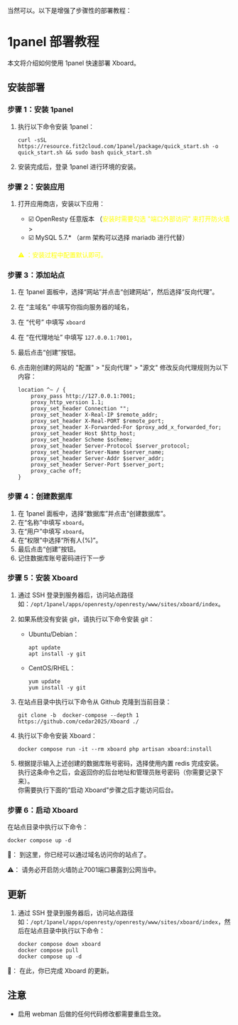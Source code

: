 当然可以。以下是增强了步骤性的部署教程：

# 1panel 部署教程

本文将介绍如何使用 1panel 快速部署 Xboard。

## 安装部署

### 步骤 1：安装 1panel

1. 执行以下命令安装 1panel：

    ```
    curl -sSL https://resource.fit2cloud.com/1panel/package/quick_start.sh -o quick_start.sh && sudo bash quick_start.sh
    ```

2. 安装完成后，登录 1panel 进行环境的安装。

### 步骤 2：安装应用

1. 打开应用商店，安装以下应用：

    - ☑️ OpenResty 任意版本 （<span style="color:yellow">安装时需要勾选 "端口外部访问" 来打开防火墙</span>>
    - ☑️ MySQL 5.7.\* （arm 架构可以选择 mariadb 进行代替）

    <span style="color:yellow">⚠️ ：安装过程中配置默认即可。</span>

### 步骤 3：添加站点

1. 在 1panel 面板中，选择“网站”并点击“创建网站”，然后选择“反向代理”。
2. 在 “主域名” 中填写你指向服务器的域名，
3. 在 “代号” 中填写 `xboard`
4. 在 “在代理地址” 中填写 `127.0.0.1:7001`，
5. 最后点击“创建”按钮。
6. 点击刚创建的网站的 "配置" > "反向代理" > "源文" 修改反向代理规则为以下内容：

    ```
    location ^~ / {
        proxy_pass http://127.0.0.1:7001;
        proxy_http_version 1.1;
        proxy_set_header Connection "";
        proxy_set_header X-Real-IP $remote_addr;
        proxy_set_header X-Real-PORT $remote_port;
        proxy_set_header X-Forwarded-For $proxy_add_x_forwarded_for;
        proxy_set_header Host $http_host;
        proxy_set_header Scheme $scheme;
        proxy_set_header Server-Protocol $server_protocol;
        proxy_set_header Server-Name $server_name;
        proxy_set_header Server-Addr $server_addr;
        proxy_set_header Server-Port $server_port;
        proxy_cache off;
    }
    ```

### 步骤 4：创建数据库

1. 在 1panel 面板中，选择“数据库”并点击“创建数据库”。
2. 在“名称”中填写 `xboard`。
3. 在“用户”中填写 `xboard`。
4. 在“权限”中选择“所有人(%)”。
5. 最后点击“创建”按钮。
6. 记住数据库账号密码进行下一步

### 步骤 5：安装 Xboard

1. 通过 SSH 登录到服务器后，访问站点路径如：`/opt/1panel/apps/openresty/openresty/www/sites/xboard/index`。
2. 如果系统没有安装 git，请执行以下命令安装 git：

    - Ubuntu/Debian：

        ```
        apt update
        apt install -y git
        ```

    - CentOS/RHEL：

        ```
        yum update
        yum install -y git
        ```

3. 在站点目录中执行以下命令从 Github 克隆到当前目录：

    ```
    git clone -b  docker-compose --depth 1 https://github.com/cedar2025/Xboard ./
    ```

4. 执行以下命令安装 Xboard：

    ```
    docker compose run -it --rm xboard php artisan xboard:install
    ```

5. 根据提示输入上述创建的数据库账号密码，选择使用内置 redis 完成安装。  
   执行这条命令之后，会返回你的后台地址和管理员账号密码（你需要记录下来）。  
   你需要执行下面的“启动 Xboard”步骤之后才能访问后台。

### 步骤 6：启动 Xboard

在站点目录中执行以下命令：

```
docker compose up -d
```

🎉： 到这里，你已经可以通过域名访问你的站点了。

⚠️： 请务必开启防火墙防止7001端口暴露到公网当中。

## 更新

1. 通过 SSH 登录到服务器后，访问站点路径如：`/opt/1panel/apps/openresty/openresty/www/sites/xboard/index`，然后在站点目录中执行以下命令：

    ```
    docker compose down xboard
    docker compose pull 
    docker compose up -d
    ```

🎉： 在此，你已完成 Xboard 的更新。

## 注意

-   启用 webman 后做的任何代码修改都需要重启生效。

